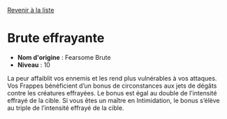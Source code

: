 [Revenir à la liste](..)

# Brute effrayante

 * **Nom d'origine** : Fearsome Brute
 * **Niveau** : 10


<p>La peur affaiblit vos ennemis et les rend plus vulnérables à vos attaques. Vos Frappes bénéficient d’un bonus de circonstances aux jets de dégâts contre les créatures effrayées. Le bonus est égal au double de l’intensité effrayé de la cible. Si vous êtes un maître en Intimidation, le bonus s’élève au triple de l’intensité effrayé de la cible.</p>